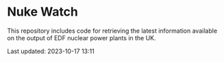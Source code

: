 # Nuke Watch

This repository includes code for retrieving the latest information available on the output of EDF nuclear power plants in the UK.

Last updated: 2023-10-17 13:11